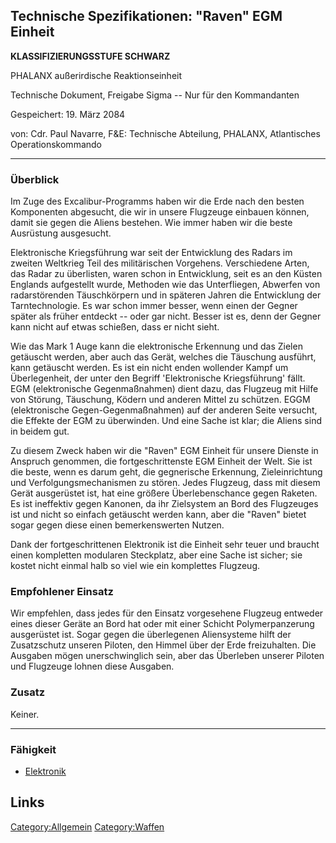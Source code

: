 ## Technische Spezifikationen: "Raven" EGM Einheit

**KLASSIFIZIERUNGSSTUFE SCHWARZ**

PHALANX außerirdische Reaktionseinheit

Technische Dokument, Freigabe Sigma -- Nur für den Kommandanten

Gespeichert: 19. März 2084

von: Cdr. Paul Navarre, F&E: Technische Abteilung, PHALANX, Atlantisches
Operationskommando

------------------------------------------------------------------------

### Überblick

Im Zuge des Excalibur-Programms haben wir die Erde nach den besten
Komponenten abgesucht, die wir in unsere Flugzeuge einbauen können,
damit sie gegen die Aliens bestehen. Wie immer haben wir die beste
Ausrüstung ausgesucht.

Elektronische Kriegsführung war seit der Entwicklung des Radars im
zweiten Weltkrieg Teil des militärischen Vorgehens. Verschiedene Arten,
das Radar zu überlisten, waren schon in Entwicklung, seit es an den
Küsten Englands aufgestellt wurde, Methoden wie das Unterfliegen,
Abwerfen von radarstörenden Täuschkörpern und in späteren Jahren die
Entwicklung der Tarntechnologie. Es war schon immer besser, wenn einen
der Gegner später als früher entdeckt -- oder gar nicht. Besser ist es,
denn der Gegner kann nicht auf etwas schießen, dass er nicht sieht.

Wie das Mark 1 Auge kann die elektronische Erkennung und das Zielen
getäuscht werden, aber auch das Gerät, welches die Täuschung ausführt,
kann getäuscht werden. Es ist ein nicht enden wollender Kampf um
Überlegenheit, der unter den Begriff 'Elektronische Kriegsführung'
fällt. EGM (elektronische Gegenmaßnahmen) dient dazu, das Flugzeug mit
Hilfe von Störung, Täuschung, Ködern und anderen Mittel zu schützen.
EGGM (elektronische Gegen-Gegenmaßnahmen) auf der anderen Seite
versucht, die Effekte der EGM zu überwinden. Und eine Sache ist klar;
die Aliens sind in beidem gut.

Zu diesem Zweck haben wir die "Raven" EGM Einheit für unsere Dienste in
Anspruch genommen, die fortgeschrittenste EGM Einheit der Welt. Sie ist
die beste, wenn es darum geht, die gegnerische Erkennung,
Zieleinrichtung und Verfolgungsmechanismen zu stören. Jedes Flugzeug,
dass mit diesem Gerät ausgerüstet ist, hat eine größere Überlebenschance
gegen Raketen. Es ist ineffektiv gegen Kanonen, da ihr Zielsystem an
Bord des Flugzeuges ist und nicht so einfach getäuscht werden kann, aber
die "Raven" bietet sogar gegen diese einen bemerkenswerten Nutzen.

Dank der fortgeschrittenen Elektronik ist die Einheit sehr teuer und
braucht einen kompletten modularen Steckplatz, aber eine Sache ist
sicher; sie kostet nicht einmal halb so viel wie ein komplettes
Flugzeug.

### Empfohlener Einsatz

Wir empfehlen, dass jedes für den Einsatz vorgesehene Flugzeug entweder
eines dieser Geräte an Bord hat oder mit einer Schicht Polymerpanzerung
ausgerüstet ist. Sogar gegen die überlegenen Aliensysteme hilft der
Zusatzschutz unseren Piloten, den Himmel über der Erde freizuhalten. Die
Ausgaben mögen unerschwinglich sein, aber das Überleben unserer Piloten
und Flugzeuge lohnen diese Ausgaben.

### Zusatz

Keiner.

------------------------------------------------------------------------

### Fähigkeit

- [Elektronik](Fähigkeiten/Elektronik "wikilink")

## Links

[Category:Allgemein](Category:Allgemein "wikilink")
[Category:Waffen](Category:Waffen "wikilink")
